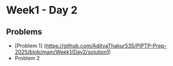 # Week1 - Day 2

## Problems
- [Problem 1] (https://github.com/AdityaThakur535/PIPTP-Prep-2025/blob/main/Week1/Day2/solution1)
- Problem 2
